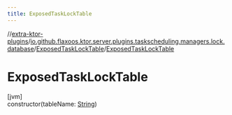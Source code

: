 ```yaml
---
title: ExposedTaskLockTable
---
```


//[extra-ktor-plugins](../../../index.md)/[io.github.flaxoos.ktor.server.plugins.taskscheduling.managers.lock.database](../index.md)/[ExposedTaskLockTable](index.md)/[ExposedTaskLockTable](-exposed-task-lock-table.md)

# ExposedTaskLockTable

[jvm]\
constructor(tableName: [String](https://kotlinlang.org/api/latest/jvm/stdlib/kotlin/-string/index.md))




